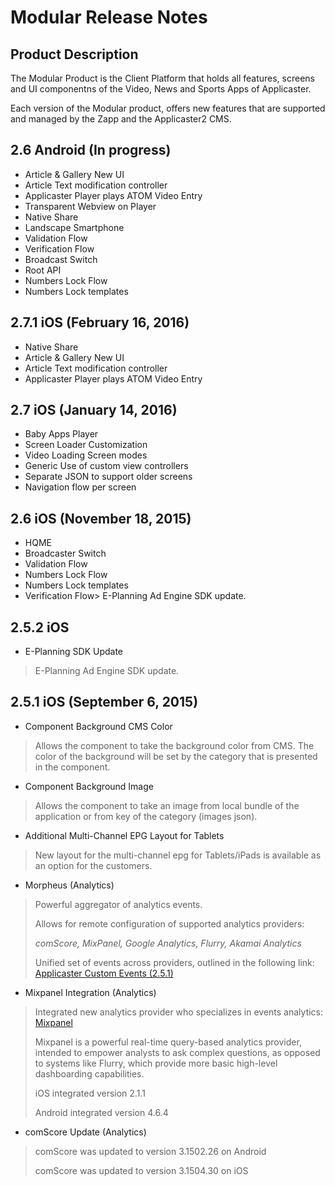 # Modular Release Notes

## Product Description
The Modular Product is the Client Platform that holds all  features, screens and UI componentns of the Video, News and Sports Apps of Applicaster.

Each version of the Modular product, offers new features that are supported and managed by the Zapp and the Applicaster2 CMS.

## 2.6 Android (In progress)

- Article & Gallery New UI
- Article Text modification controller
- Applicaster Player plays ATOM Video Entry
- Transparent Webview on Player
- Native Share
- Landscape Smartphone
- Validation Flow 
- Verification Flow
- Broadcast Switch
- Root API
- Numbers Lock Flow
- Numbers Lock templates

## 2.7.1 iOS (February 16, 2016)

- Native Share
- Article & Gallery New UI
- Article Text modification controller
- Applicaster Player plays ATOM Video Entry


## 2.7 iOS (January 14, 2016)

- Baby Apps Player
- Screen Loader Customization
- Video Loading Screen modes
- Generic Use of custom view controllers
- Separate JSON to support older screens
- Navigation flow per screen


## 2.6 iOS (November 18, 2015)

- HQME
- Broadcaster Switch
- Validation Flow
- Numbers Lock Flow
- Numbers Lock templates
- Verification Flow> E-Planning Ad Engine SDK update.

## 2.5.2 iOS

- E-Planning SDK Update
> E-Planning Ad Engine SDK update.



## 2.5.1 iOS (September 6, 2015)

- Component Background CMS Color
> Allows the component to take the background color from CMS. The color of the background will be set by the category that is presented in the component.

- Component Background Image
> Allows the component to take an image from local bundle of the application or from key of the category (images json).

- Additional Multi-Channel EPG Layout for Tablets
> New layout for the multi-channel epg for Tablets/iPads is available as an option for the customers.


- Morpheus (Analytics)
> Powerful aggregator of analytics events.
> 
> Allows for remote configuration of supported analytics providers:
> 
> *comScore, MixPanel, Google Analytics, Flurry, Akamai Analytics*
>
> Unified set of events across providers, outlined in the following link: [Applicaster Custom Events (2.5.1)](https://docs.google.com/document/d/1w5wtFIPud2gXxzVl7FVgjkWfobHrtt9Hs2j8A6bqR5Q/edit?usp=sharing)

- Mixpanel Integration (Analytics)
> Integrated new analytics provider who specializes in events analytics: [Mixpanel](https://mixpanel.com/)
> 
> Mixpanel is a powerful real-time query-based analytics provider, intended to empower analysts to ask complex questions, as opposed to systems like Flurry, which provide more basic high-level dashboarding capabilities.
>
> iOS integrated version 2.1.1
>  
>Android  integrated version 4.6.4 

- comScore Update (Analytics)
> comScore was updated to version 3.1502.26 on Android
> 
> comScore was updated to version 3.1504.30 on iOS